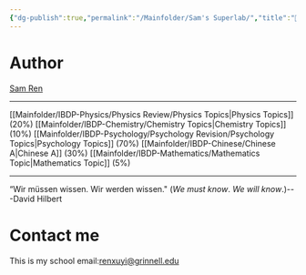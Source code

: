 ```yaml
---
{"dg-publish":true,"permalink":"/Mainfolder/Sam's Superlab/","title":"🏡Sam's Superlab","tags":["gardenEntry"]}
---
```


# Author
[Sam Ren](https://sam-superlab.github.io/) 

---

 [[Mainfolder/IBDP-Physics/Physics Review/Physics Topics\|Physics Topics]] (20%)
 [[Mainfolder/IBDP-Chemistry/Chemistry Topics\|Chemistry Topics]] (10%)
 [[Mainfolder/IBDP-Psychology/Psychology Revision/Psychology Topics\|Psychology Topics]] (70%)
 [[Mainfolder/IBDP-Chinese/Chinese A\|Chinese A]] (30%)
 [[Mainfolder/IBDP-Mathematics/Mathematics Topic\|Mathematics Topic]] (5%)

---


“Wir müssen wissen. Wir werden wissen." (_We must know_. _We will know_.)---David Hilbert

# Contact me
This is my school email:renxuyi@grinnell.edu 
